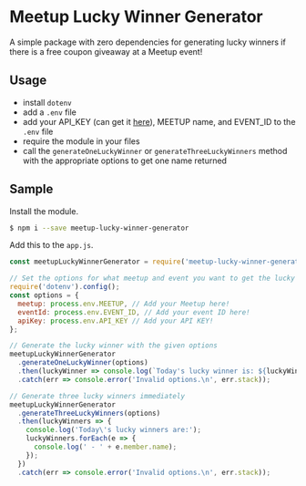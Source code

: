 # Meetup Lucky Winner Generator
A simple package with zero dependencies for generating lucky winners if there is a free coupon giveaway at a Meetup event!

## Usage
- install `dotenv`
- add a `.env` file
- add your API_KEY (can get it [here](https://secure.meetup.com/meetup_api/key/)), MEETUP name, and EVENT_ID to the `.env` file
- require the module in your files
- call the `generateOneLuckyWinner` or `generateThreeLuckyWinners` method with the appropriate options to get one name returned

## Sample
Install the module.
```bash
$ npm i --save meetup-lucky-winner-generator
```

Add this to the `app.js`.
```js
const meetupLuckyWinnerGenerator = require('meetup-lucky-winner-generator');

// Set the options for what meetup and event you want to get the lucky winner
require('dotenv').config();
const options = { 
  meetup: process.env.MEETUP, // Add your Meetup here! 
  eventId: process.env.EVENT_ID, // Add your event ID here!
  apiKey: process.env.API_KEY // Add your API KEY!
};

// Generate the lucky winner with the given options
meetupLuckyWinnerGenerator
  .generateOneLuckyWinner(options)
  .then(luckyWinner => console.log(`Today's lucky winner is: ${luckyWinner.member.name}!`))
  .catch(err => console.error('Invalid options.\n', err.stack));

// Generate three lucky winners immediately
meetupLuckyWinnerGenerator
  .generateThreeLuckyWinners(options)
  .then(luckyWinners => {
    console.log('Today\'s lucky winners are:');
    luckyWinners.forEach(e => {
      console.log(' - ' + e.member.name);
    });
  })
  .catch(err => console.error('Invalid options.\n', err.stack));
```